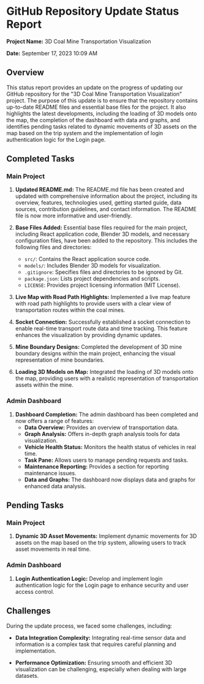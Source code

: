# GitHub Repository Update Status Report

**Project Name:** 3D Coal Mine Transportation Visualization

**Date:** September 17, 2023 10:09 AM

## Overview

This status report provides an update on the progress of updating our GitHub repository for the "3D Coal Mine Transportation Visualization" project. The purpose of this update is to ensure that the repository contains up-to-date README files and essential base files for the project. It also highlights the latest developments, including the loading of 3D models onto the map, the completion of the dashboard with data and graphs, and identifies pending tasks related to dynamic movements of 3D assets on the map based on the trip system and the implementation of login authentication logic for the Login page.

## Completed Tasks

### Main Project

1. **Updated README.md:** The README.md file has been created and updated with comprehensive information about the project, including its overview, features, technologies used, getting started guide, data sources, contribution guidelines, and contact information. The README file is now more informative and user-friendly.

2. **Base Files Added:** Essential base files required for the main project, including React application code, Blender 3D models, and necessary configuration files, have been added to the repository. This includes the following files and directories:

   - `src/`: Contains the React application source code.
   - `models/`: Includes Blender 3D models for visualization.
   - `.gitignore`: Specifies files and directories to be ignored by Git.
   - `package.json`: Lists project dependencies and scripts.
   - `LICENSE`: Provides project licensing information (MIT License).

3. **Live Map with Road Path Highlights:** Implemented a live map feature with road path highlights to provide users with a clear view of transportation routes within the coal mines.

4. **Socket Connection:** Successfully established a socket connection to enable real-time transport route data and time tracking. This feature enhances the visualization by providing dynamic updates.

5. **Mine Boundary Designs:** Completed the development of 3D mine boundary designs within the main project, enhancing the visual representation of mine boundaries.

6. **Loading 3D Models on Map:** Integrated the loading of 3D models onto the map, providing users with a realistic representation of transportation assets within the mine.

### Admin Dashboard

1. **Dashboard Completion:** The admin dashboard has been completed and now offers a range of features:
   - **Data Overview:** Provides an overview of transportation data.
   - **Graph Analysis:** Offers in-depth graph analysis tools for data visualization.
   - **Vehicle Health Status:** Monitors the health status of vehicles in real time.
   - **Task Pane:** Allows users to manage pending requests and tasks.
   - **Maintenance Reporting:** Provides a section for reporting maintenance issues.
   - **Data and Graphs:** The dashboard now displays data and graphs for enhanced data analysis.

## Pending Tasks

### Main Project

1. **Dynamic 3D Asset Movements:** Implement dynamic movements for 3D assets on the map based on the trip system, allowing users to track asset movements in real time.

### Admin Dashboard

1. **Login Authentication Logic:** Develop and implement login authentication logic for the Login page to enhance security and user access control.

## Challenges

During the update process, we faced some challenges, including:

- **Data Integration Complexity:** Integrating real-time sensor data and information is a complex task that requires careful planning and implementation.

- **Performance Optimization:** Ensuring smooth and efficient 3D visualization can be challenging, especially when dealing with large datasets.
